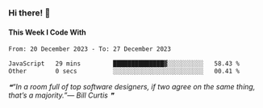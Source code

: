 ### Hi there! 👋

#### This Week I Code With
<!--START_SECTION:waka-->

```txt
From: 20 December 2023 - To: 27 December 2023

JavaScript   29 mins         ██████████████▓░░░░░░░░░░   58.43 %
Other        0 secs          ░░░░░░░░░░░░░░░░░░░░░░░░░   00.41 %
```

<!--END_SECTION:waka-->

<!--STARTS_HERE_QUOTE_README-->
<i>❝“In a room full of top software designers, if two agree on the same thing, that’s a majority.”— Bill Curtis   ❞</i>
<!--ENDS_HERE_QUOTE_README-->
